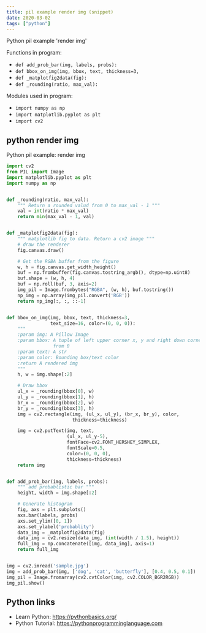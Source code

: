 ```yaml
---
title: pil example render img (snippet)
date: 2020-03-02
tags: ["python"]
---
```

Python pil example 'render img'

Functions in program: 
* `def add_prob_bar(img, labels, probs):`
* `def bbox_on_img(img, bbox, text, thickness=3,`
* `def _matplotfig2data(fig):`
* `def _rounding(ratio, max_val):`

Modules used in program: 
* `import numpy as np`
* `import matplotlib.pyplot as plt`
* `import cv2`

## python render img

Python pil example: render img

```python
import cv2
from PIL import Image
import matplotlib.pyplot as plt
import numpy as np


def _rounding(ratio, max_val):
    """ Return a rounded valud from 0 to max_val - 1 """
    val = int(ratio * max_val)
    return min(max_val - 1, val)


def _matplotfig2data(fig):
    """ matplotlib fig to data. Return a cv2 image """
    # draw the renderer
    fig.canvas.draw()

    # Get the RGBA buffer from the figure
    w, h = fig.canvas.get_width_height()
    buf = np.frombuffer(fig.canvas.tostring_argb(), dtype=np.uint8)
    buf.shape = (w, h, 4)
    buf = np.roll(buf, 3, axis=2)
    img_pil = Image.frombytes("RGBA", (w, h), buf.tostring())
    np_img = np.array(img_pil.convert('RGB'))
    return np_img[:, :, ::-1]


def bbox_on_img(img, bbox, text, thickness=3,
                text_size=16, color=(0, 0, 0)):
    """
    :param img: A Pillow Image
    :param bbox: A tuple of left upper corner x, y and right down corner x, y
                 from 0
    :param text: A str
    :param color: Bounding box/text color
    :return A rendered img
    """
    h, w = img.shape[:2]

    # Draw bbox
    ul_x = _rounding(bbox[0], w)
    ul_y = _rounding(bbox[1], h)
    br_x = _rounding(bbox[2], w)
    br_y = _rounding(bbox[3], h)
    img = cv2.rectangle(img, (ul_x, ul_y), (br_x, br_y), color,
                        thickness=thickness)

    img = cv2.putText(img, text,
                      (ul_x, ul_y-5),
                      fontFace=cv2.FONT_HERSHEY_SIMPLEX,
                      fontScale=0.5,
                      color=(0, 0, 0),
                      thickness=thickness)
    return img


def add_prob_bar(img, labels, probs):
    """ add probablistic bar """
    height, width = img.shape[:2]

    # Generate histogram
    fig, axs = plt.subplots()
    axs.bar(labels, probs)
    axs.set_ylim([0, 1])
    axs.set_ylabel('probablity')
    data_img = _matplotfig2data(fig)
    data_img = cv2.resize(data_img, (int(width / 1.5), height))
    full_img = np.concatenate([img, data_img], axis=1)
    return full_img


img = cv2.imread('sample.jpg')
img = add_prob_bar(img, ['dog', 'cat', 'butterfly'], [0.4, 0.5, 0.1])
img_pil = Image.fromarray(cv2.cvtColor(img, cv2.COLOR_BGR2RGB))
img_pil.show()


```

## Python links

- Learn Python: https://pythonbasics.org/
- Python Tutorial: https://pythonprogramminglanguage.com
